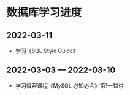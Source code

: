 # 数据库学习进度

## 2022-03-11

- 学习《SQL Style Guide》

## 2022-03-03 — 2022-03-10

- 学习极客课程《MySQL 必知必会》第1—13讲
